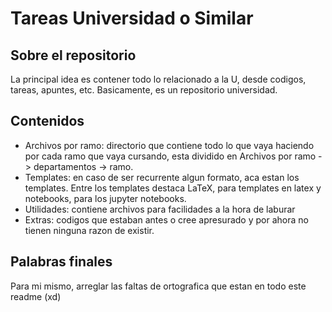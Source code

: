 # Tareas Universidad o Similar
## Sobre el repositorio
La principal idea es contener todo lo relacionado a la U, desde codigos, tareas, apuntes, etc. Basicamente, es un repositorio universidad.

## Contenidos
* Archivos por ramo: directorio que contiene todo lo que vaya haciendo por cada ramo que vaya cursando, esta dividido en Archivos por ramo -> departamentos -> ramo.
* Templates: en caso de ser recurrente algun formato, aca estan los templates. Entre los templates destaca LaTeX, para templates en latex y notebooks, para los jupyter notebooks.
* Utilidades: contiene archivos para facilidades a la hora de laburar
* Extras: codigos que estaban antes o cree apresurado y por ahora no tienen ninguna razon de existir.

## Palabras finales
Para mi mismo, arreglar las faltas de ortografica que estan en todo este readme (xd)

